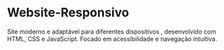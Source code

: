 # Website-Responsivo
Site moderno e adaptável para diferentes dispositivos , desenvolvido com HTML, CSS e JavaScript. Focado em acessibilidade e navegação intuitiva.
